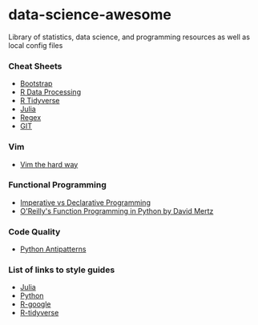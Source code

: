 # data-science-awesome
Library of statistics, data science, and programming resources as well as local config files

### Cheat Sheets
 - [Bootstrap](https://hackerthemes.com/bootstrap-cheatsheet/)
 - [R Data Processing](https://rstudio.com/wp-content/uploads/2015/02/data-wrangling-cheatsheet.pdf)
 - [R Tidyverse](https://s3.amazonaws.com/assets.datacamp.com/blog_assets/Tidyverse+Cheat+Sheet.pdf)
 - [Julia](https://juliadocs.github.io/Julia-Cheat-Sheet/)
 - [Regex](http://web.mit.edu/hackl/www/lab/turkshop/slides/regex-cheatsheet.pdf)
 - [GIT](https://education.github.com/git-cheat-sheet-education.pdf)    

### Vim
  - [Vim the hard way](https://learnvimscriptthehardway.stevelosh.com/)

### Functional Programming
  - [Imperative vs Declarative Programming](https://ui.dev/imperative-vs-declarative-programming/)
  - [O'Reilly's Function Programming in Python by David
  Mertz](https://pepa.holla.cz/wp-content/uploads/2016/10/functional-programming-python.pdf)

### Code Quality
  - [Python Antipatterns](https://docs.quantifiedcode.com/python-anti-patterns/)

### List of links to style guides
  - [Julia](https://docs.julialang.org/en/v1/manual/style-guide/index.html)
  - [Python](https://www.python.org/dev/peps/pep-0008/)
  - [R-google](https://google.github.io/styleguide/Rguide.html)
  - [R-tidyverse](https://style.tidyverse.org/)
